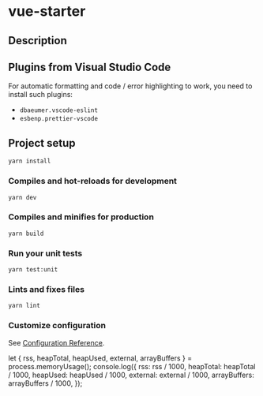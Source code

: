 # vue-starter

## Description


## Plugins from Visual Studio Code

For automatic formatting and code / error highlighting to work, you need to install such plugins:

- `dbaeumer.vscode-eslint`
- `esbenp.prettier-vscode`

## Project setup
```
yarn install
```

### Compiles and hot-reloads for development
```
yarn dev
```

### Compiles and minifies for production
```
yarn build
```

### Run your unit tests
```
yarn test:unit
```

### Lints and fixes files
```
yarn lint
```

### Customize configuration
See [Configuration Reference](https://cli.vuejs.org/config/).


let { rss, heapTotal, heapUsed, external, arrayBuffers } = process.memoryUsage();
console.log({
  rss: rss / 1000,
  heapTotal: heapTotal / 1000,
  heapUsed: heapUsed / 1000,
  external: external / 1000,
  arrayBuffers: arrayBuffers / 1000,
});